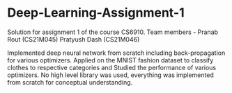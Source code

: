 # Deep-Learning-Assignment-1
Solution for assignment 1 of the course CS6910.
Team members - 
  Pranab Rout (CS21M045)
  Pratyush Dash (CS21M046)
  
Implemented deep neural network from scratch including back-propagation for various optimizers. Applied on the MNIST fashion dataset to classify clothes to respective categories and Studied the performance of various optimizers.
No high level library was used, everything was implemented from scratch for conceptual understanding.
